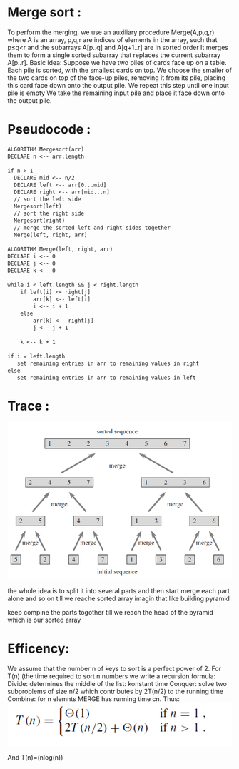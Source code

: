 # Merge sort :
To perform the merging, we use an auxiliary procedure Merge(A,p,q,r) where
A is an array, p,q,r are indices of elements in the array, 
such that p≤q<r and the subarrays A[p..q] and A[q+1..r] are in sorted order
It merges them to form a single sorted subarray that replaces the current subarray A[p..r].
Basic idea: Suppose we have two piles of cards face up on a table. Each pile is sorted, with the smallest cards on top.
We choose the smaller of the two cards on top of the face-up piles, removing it from its pile, placing this card face down onto the output pile. 
We repeat this step until one input pile is empty
We take the remaining input pile and place it face down onto the output pile.

# Pseudocode :
    ALGORITHM Mergesort(arr)
    DECLARE n <-- arr.length

    if n > 1
      DECLARE mid <-- n/2
      DECLARE left <-- arr[0...mid]
      DECLARE right <-- arr[mid...n]
      // sort the left side
      Mergesort(left)
      // sort the right side
      Mergesort(right)
      // merge the sorted left and right sides together
      Merge(left, right, arr)

    ALGORITHM Merge(left, right, arr)
    DECLARE i <-- 0
    DECLARE j <-- 0
    DECLARE k <-- 0

    while i < left.length && j < right.length
        if left[i] <= right[j]
            arr[k] <-- left[i]
            i <-- i + 1
        else
            arr[k] <-- right[j]
            j <-- j + 1

        k <-- k + 1

    if i = left.length
       set remaining entries in arr to remaining values in right
    else
       set remaining entries in arr to remaining values in left

# Trace :

  ![image](blogassets/merge_sort.png)

  the whole idea is to split it into several parts and then start merge each part alone 
  and so on till we reache sorted array imagin that like building pyramid 
  
  keep compine the parts togother 
  till we reach the head of the pyramid which is our sorted array 

# Efficency:

We assume that the number n of keys to sort is a perfect power of 2.
For T(n) (the time required to sort n numbers we write a recursion formula:
Divide: determines the middle of the list: konstant time
Conquer: solve two subproblems of size n/2 which contributes by 2T(n/2) to the running time
Combine: for n elemnts MERGE has running time cn.
Thus:
![image](blogassets/effi.png)


And T(n)=(nlog(n))
